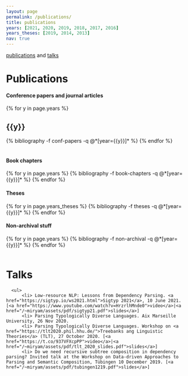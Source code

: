 ```yaml
---
layout: page
permalink: /publications/
title: publications 
years: [2021, 2020, 2019, 2018, 2017, 2016]
years_theses: [2019, 2014, 2013]
nav: true
---
```


[publications](/~miryam/publications#publications) and [talks](/~miryam/publications#talks) 

<h1 class="category">Publications</h1>
<span id="publications"></span>


<div class="publications">
<h4 class="category"> Conference papers and journal articles</h4>
{% for y in page.years %}
  <h2 class="year">{{y}}</h2>
  {% bibliography -f conf-papers -q @*[year={{y}}]* %}
{% endfor %}
</div>

<br>
<div class="publications">
<h4 class="category"> Book chapters</h4>
{% for y in page.years %}
  {% bibliography -f book-chapters -q @*[year={{y}}]* %}
{% endfor %}
</div>

<div class="publications">
<h4 class="category">Theses</h4>
{% for y in page.years_theses %}
  {% bibliography -f theses -q @*[year={{y}}]* %}
{% endfor %}
</div>

<div class="publications">
<h4 class="category">Non-archival stuff</h4>
{% for y in page.years %}
  {% bibliography -f non-archival -q @*[year={{y}}]* %}
{% endfor %}
</div>

<br>
<div class="talks">
<span id="talks"></span>
<h1 class="category">Talks</h1>

      <ul>
		  <li> Low-resource NLP: Lessons from Dependency Parsing. <a href="https://sigtyp.io/ws2021.html">Sigtyp 2021</a>, 10 June 2021. [<a href="https://www.youtube.com/watch?v=HrzrlhMnde0">video</a>|<a href="/~miryam/assets/pdf/sigtyp21.pdf">slides</a>]
		  <li> Parsing Typologically Diverse Languages. Aix Marseille University, 26 Nov 2020.
		  <li> Parsing Typologically Diverse Languages. Workshop on <a href="https://tlt2020.phil.hhu.de/">Treebanks ang Linguistic Theories</a> (TLT), 27 October 2020. [<a href="https://t.co/937VFXcpPP">video</a>|<a href="/~miryam/assets/pdf/tlt_2020_slides.pdf">slides</a>]
          <li> Do we need recursive subtree composition in dependency parsing? Invited talk at the Workshop on Data-driven Approaches to Parsing and Semantic Composition, Tübingen 10 December 2019. [<a href="/~miryam/assets/pdf/tubingen1219.pdf">slides</a>]

